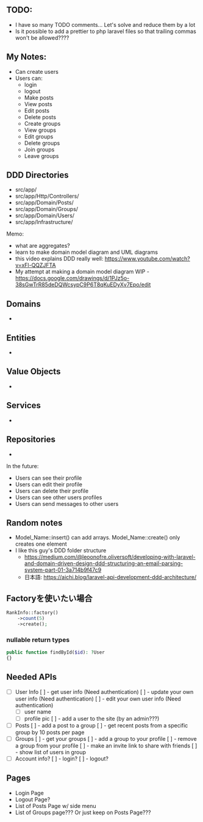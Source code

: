 ## TODO:
- I have so many TODO comments... Let's solve and reduce them by a lot
- Is it possible to add a prettier to php laravel files so that trailing commas won't be allowed????

## My Notes:
- Can create users 
- Users can:
  - login
  - logout
  - Make posts
  - View posts
  - Edit posts
  - Delete posts
  - Create groups
  - View groups
  - Edit groups
  - Delete groups
  - Join groups
  - Leave groups
  
## DDD Directories
- src/app/
- src/app/Http/Controllers/
- src/app/Domain/Posts/
- src/app/Domain/Groups/
- src/app/Domain/Users/
- src/app/Infrastructure/

Memo:
- what are aggregates?
- learn to make domain model diagram and UML diagrams
- this video explains DDD really well: https://www.youtube.com/watch?v=xFl-QQZJFTA
- My attempt at making a domain model diagram WIP - https://docs.google.com/drawings/d/1PJz5o-38sGwTrR85deDQWcsypC9P6T8qKuEDyXv7Epo/edit

## Domains
- 

## Entities
- 

## Value Objects
- 

## Services
- 

## Repositories
-  

In the future:
- Users can see their profile
- Users can edit their profile
- Users can delete their profile
- Users can see other users profiles
- Users can send messages to other users

## Random notes
- Model_Name::insert() can add arrays. Model_Name::create() only creates one element
- I like this guy's DDD folder structure
  - https://medium.com/@leoonofre.oliversoft/developing-with-laravel-and-domain-driven-design-ddd-structuring-an-email-parsing-system-part-01-3a714b9f47c9
  - 日本語: https://aichi.blog/laravel-api-development-ddd-architecture/

## Factoryを使いたい場合
```php
RankInfo::factory()
    ->count(5)
    ->create();
```

### nullable return types
```php
public function findById($id): ?User
{}
```

## Needed APIs
- [ ] User Info
  [ ] - get user info (Need authentication)
  [ ] - update your own user info (Need authentication)
  [ ] - edit your own user info (Need authentication)
    - [ ] user name
    - [ ] profile pic
  [ ] - add a user to the site (by an admin???)
- [ ] Posts
  [ ] - add a post to a group
  [ ] - get recent posts from a specific group by 10 posts per page
- [ ] Groups
  [ ] - get your groups
  [ ] - add a group to your profile 
  [ ] - remove a group from your profile
  [ ] - make an invite link to share with friends
  [ ] - show list of users in group
- [ ] Account info?
  [ ] - login?
  [ ] - logout?

## Pages
- Login Page
- Logout Page?
- List of Posts Page w/ side menu
- List of Groups page??? Or just keep on Posts Page???